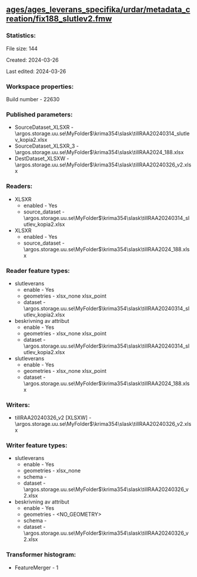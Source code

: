 ﻿## [ages/ages_leverans_specifika/urdar/metadata_creation/fix188_slutlev2.fmw](https://github.com/kicki58/kix_working_dir/blob/master/ages/ages_leverans_specifika/urdar/metadata_creation/fix188_slutlev2.fmw)

### Statistics:
File size: 144

Created: 2024-03-26

Last edited: 2024-03-26


### Workspace properties:
Build number    - 22630

### Published parameters:
*  SourceDataset_XLSXR    -   \\argos.storage.uu.se\MyFolder$\krima354\slask\tillRAA20240314_slutlev_kopia2.xlsx
*  SourceDataset_XLSXR_3    -   \\argos.storage.uu.se\MyFolder$\krima354\slask\tillRAA2024_188.xlsx
*  DestDataset_XLSXW    -   \\argos.storage.uu.se\MyFolder$\krima354\slask\tillRAA20240326_v2.xlsx

### Readers:
*  XLSXR
    * enabled    -  Yes
    * source_dataset    -   \\argos.storage.uu.se\MyFolder$\krima354\slask\tillRAA20240314_slutlev_kopia2.xlsx
*  XLSXR
    * enabled    -  Yes
    * source_dataset    -   \\argos.storage.uu.se\MyFolder$\krima354\slask\tillRAA2024_188.xlsx

### Reader feature types:
*  slutleverans
    * enable - Yes
    * geometries - xlsx_none xlsx_point
    * dataset - \\argos.storage.uu.se\MyFolder$\krima354\slask\tillRAA20240314_slutlev_kopia2.xlsx
*  beskrivning av attribut
    * enable - Yes
    * geometries - xlsx_none xlsx_point
    * dataset - \\argos.storage.uu.se\MyFolder$\krima354\slask\tillRAA20240314_slutlev_kopia2.xlsx
*  slutleverans
    * enable - Yes
    * geometries - xlsx_none xlsx_point
    * dataset - \\argos.storage.uu.se\MyFolder$\krima354\slask\tillRAA2024_188.xlsx


### Writers:
*  tillRAA20240326_v2 [XLSXW]    -   \\argos.storage.uu.se\MyFolder$\krima354\slask\tillRAA20240326_v2.xlsx

### Writer feature types:
*  slutleverans
    * enable - Yes
    * geometries - xlsx_none
    * schema - 
    * dataset - \\argos.storage.uu.se\MyFolder$\krima354\slask\tillRAA20240326_v2.xlsx
*  beskrivning av attribut
    * enable - Yes
    * geometries - <NO_GEOMETRY>
    * schema - 
    * dataset - \\argos.storage.uu.se\MyFolder$\krima354\slask\tillRAA20240326_v2.xlsx

### Transformer histogram:
*  FeatureMerger    -   1


